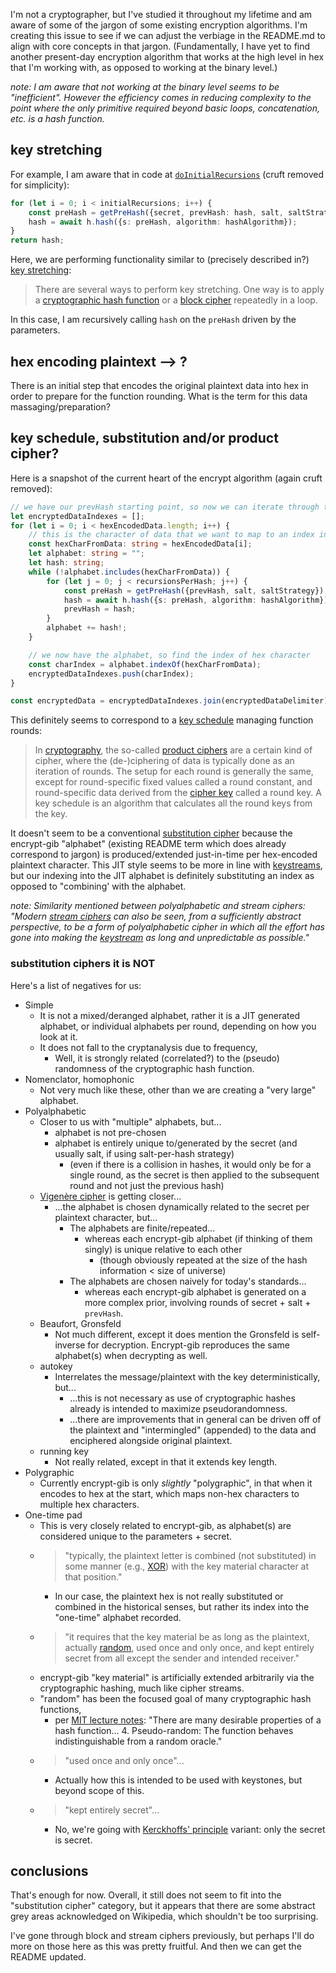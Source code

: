 I'm not a cryptographer, but I've studied it throughout my lifetime and am aware of some of the jargon of some existing encryption algorithms. I'm creating this issue to see if we can adjust the verbiage in the README.md to align with core concepts in that jargon. (Fundamentally, I have yet to find another present-day encryption algorithm that works at the high level in hex that I'm working with, as opposed to working at the binary level.)

_note: I am aware that not working at the binary level seems to be "inefficient". However the efficiency comes in reducing complexity to the point where the only primitive required beyond basic loops, concatenation, etc. is a hash function._

## key stretching

For example, I am aware that in code at [`doInitialRecursions`](https://github.com/wraiford/encrypt-gib/blob/main/src/encrypt-decrypt.ts#L536) (cruft removed for simplicity):

```typescript
for (let i = 0; i < initialRecursions; i++) {
    const preHash = getPreHash({secret, prevHash: hash, salt, saltStrategy});
    hash = await h.hash({s: preHash, algorithm: hashAlgorithm});
}
return hash;
```

Here, we are performing functionality similar to (precisely described in?) [key stretching](https://en.wikipedia.org/wiki/Key_stretching):

> There are several ways to perform key stretching. One way is to apply a [cryptographic hash function](https://en.wikipedia.org/wiki/Cryptographic_hash_function) or a [block cipher](https://en.wikipedia.org/wiki/Block_cipher) repeatedly in a loop.

In this case, I am recursively calling `hash` on the `preHash` driven by the parameters.

## hex encoding plaintext --> ?

There is an initial step that encodes the original plaintext data into hex in order to prepare for the function rounding. What is the term for this data massaging/preparation?

## key schedule, substitution and/or product cipher?

Here is a snapshot of the current heart of the encrypt algorithm (again cruft removed):

```typescript
// we have our prevHash starting point, so now we can iterate through the data
let encryptedDataIndexes = [];
for (let i = 0; i < hexEncodedData.length; i++) {
    // this is the character of data that we want to map to an index into the generated alphabet
    const hexCharFromData: string = hexEncodedData[i];
    let alphabet: string = "";
    let hash: string;
    while (!alphabet.includes(hexCharFromData)) {
        for (let j = 0; j < recursionsPerHash; j++) {
            const preHash = getPreHash({prevHash, salt, saltStrategy});
            hash = await h.hash({s: preHash, algorithm: hashAlgorithm});
            prevHash = hash;
        }
        alphabet += hash!;
    }

    // we now have the alphabet, so find the index of hex character
    const charIndex = alphabet.indexOf(hexCharFromData);
    encryptedDataIndexes.push(charIndex);
}

const encryptedData = encryptedDataIndexes.join(encryptedDataDelimiter);
```

This definitely seems to correspond to a [key schedule](https://en.wikipedia.org/wiki/Key_schedule) managing function rounds:

> In [cryptography](https://en.wikipedia.org/wiki/Cryptography), the so-called [product ciphers](https://en.wikipedia.org/wiki/Product_cipher) are a certain kind of cipher, where the (de-)ciphering of data is typically done as an iteration of rounds. The setup for each round is generally the same, except for round-specific fixed values called a round constant, and round-specific data derived from the [cipher key](https://en.wikipedia.org/wiki/Key_(cryptography)) called a round key. A key schedule is an algorithm that calculates all the round keys from the key.

It doesn't seem to be a conventional [substitution cipher](https://en.wikipedia.org/wiki/Substitution_cipher) because the encrypt-gib "alphabet" (existing README term which does already correspond to jargon) is produced/extended just-in-time per hex-encoded plaintext character. This JIT style seems to be more in line with [keystreams](https://en.wikipedia.org/wiki/Keystream), but our indexing into the JIT alphabet is definitely substituting an index as opposed to "combining' with the alphabet.

_note: Similarity mentioned between polyalphabetic and stream ciphers: "Modern [stream ciphers](https://en.wikipedia.org/wiki/Stream_cipher) can also be seen, from a sufficiently abstract perspective, to be a form of polyalphabetic cipher in which all the effort has gone into making the [keystream](https://en.wikipedia.org/wiki/Keystream) as long and unpredictable as possible."_


### substitution ciphers it is NOT

Here's a list of negatives for us:

* Simple
  * It is not a mixed/deranged alphabet, rather it is a JIT generated alphabet, or individual alphabets per round, depending on how you look at it.
  * It does not fall to the cryptanalysis due to frequency,
    * Well, it is strongly related (correlated?) to the (pseudo) randomness of the cryptographic hash function.
* Nomenclator, homophonic
  * Not very much like these, other than we are creating a "very large" alphabet.
* Polyalphabetic
  * Closer to us with "multiple" alphabets, but...
    * alphabet is not pre-chosen
    * alphabet is entirely unique to/generated by the secret (and usually salt, if using salt-per-hash strategy)
      * (even if there is a collision in hashes, it would only be for a single round, as the secret is then applied to the subsequent round and not just the previous hash)
  * [Vigenère cipher](https://en.wikipedia.org/wiki/Vigen%C3%A8re_cipher) is getting closer...
    * ...the alphabet is chosen dynamically related to the secret per plaintext character, but...
      * The alphabets are finite/repeated...
        * whereas each encrypt-gib alphabet (if thinking of them singly) is unique relative to each other
          * (though obviously repeated at the size of the hash information < size of universe)
      * The alphabets are chosen naively for today's standards...
        * whereas each encrypt-gib alphabet is generated on a more complex prior, involving rounds of secret + salt + `prevHash`.
  * Beaufort, Gronsfeld
    * Not much different, except it does mention the Gronsfeld is self-inverse for decryption. Encrypt-gib reproduces the same alphabet(s) when decrypting as well.
  * autokey
    * Interrelates the message/plaintext with the key deterministically, but...
      * ...this is not necessary as use of cryptographic hashes already is intended to maximize pseudorandomness.
      * ...there are improvements that in general can be driven off of the plaintext and "intermingled" (appended) to the data and enciphered alongside original plaintext.
  * running key
    * Not really related, except in that it extends key length.
* Polygraphic
  * Currently encrypt-gib is only _slightly_ "polygraphic", in that when it encodes to hex at the start, which maps non-hex characters to multiple hex characters.
* One-time pad
  * This is very closely related to encrypt-gib, as alphabet(s) are considered unique to the parameters + secret.
  * > "typically, the plaintext letter is combined (not substituted) in some manner (e.g., [XOR](https://en.wikipedia.org/wiki/XOR)) with the key material character at that position."
    * In our case, the plaintext hex is not really substituted or combined in the historical senses, but rather its index into the "one-time" alphabet recorded.
  *  > "it requires that the key material be as long as the plaintext, actually [random](https://en.wikipedia.org/wiki/Random), used once and only once, and kept entirely secret from all except the sender and intended receiver."
    * encrypt-gib "key material" is artificially extended arbitrarily via the cryptographic hashing, much like cipher streams.
    * "random" has been the focused goal of many cryptographic hash functions,
      * per [MIT lecture notes](https://ocw.mit.edu/courses/electrical-engineering-and-computer-science/6-046j-design-and-analysis-of-algorithms-spring-2015/lecture-notes/MIT6_046JS15_lec21.pdf): "There are many desirable properties of a hash function... 4. Pseudo-random: The function behaves indistinguishable from a random oracle."
    * > "used once and only once"...
      * Actually how this is intended to be used with keystones, but beyond scope of this.
    * > "kept entirely secret"...
      * No, we're going with [Kerckhoffs' principle](https://en.wikipedia.org/wiki/Kerckhoffs%27s_principle) variant: only the secret is secret.

## conclusions

That's enough for now. Overall, it still does not seem to fit into the "substitution cipher" category, but it appears that there are some abstract grey areas acknowledged on Wikipedia, which shouldn't be too surprising.

I've gone through block and stream ciphers previously, but perhaps I'll do more on those here as this was pretty fruitful. And then we can get the README updated.